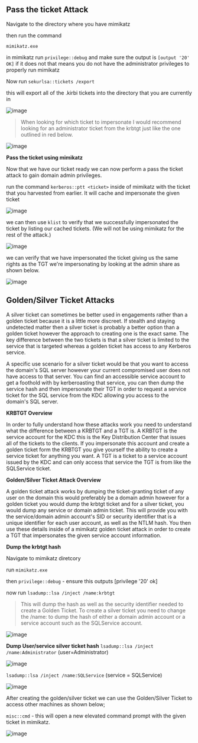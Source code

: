 ## Pass the ticket Attack

Navigate to the directory where you have mimikatz

then run the command

`mimikatz.exe`

in mimikatz run `privilege::debug` and make sure the output is `[output '20' OK]` if it does not that means you do not have the administrator privileges to properly run mimikatz

Now run `sekurlsa::tickets /export`

this will export all of the .kirbi tickets into the directory that you are currently in

![image](https://user-images.githubusercontent.com/16500435/103574689-aac2f680-4ed0-11eb-8e9e-b0fae7415674.png)

>When looking for which ticket to impersonate I would recommend looking for an administrator ticket from the krbtgt just like the one outlined in red below.

![image](https://user-images.githubusercontent.com/16500435/103575037-4b191b00-4ed1-11eb-8ffc-d4d120080805.png)

**Pass the ticket using mimikatz**

Now that we have our ticket ready we can now perform a pass the ticket attack to gain domain admin privileges.

run the command `kerberos::ptt <ticket>` inside of mimikatz with the ticket that you harvested from earlier. It will cache and impersonate the given ticket

![image](https://user-images.githubusercontent.com/16500435/103575384-edd19980-4ed1-11eb-863a-142fa66972e2.png)

we can then use `klist` to verify that we successfully impersonated the ticket by listing our cached tickets. (We will not be using mimikatz for the rest of the attack.)

![image](https://user-images.githubusercontent.com/16500435/103575883-9d0e7080-4ed2-11eb-890a-7ba409abb995.png)

we can verify that we have impersonated the ticket giving us the same rights as the TGT we're impersonating by looking at the admin share as shown below.

![image](https://user-images.githubusercontent.com/16500435/103576465-7a308c00-4ed3-11eb-9022-3e84d25c14f9.png)



## Golden/Silver Ticket Attacks

A silver ticket can sometimes be better used in engagements rather than a golden ticket because it is a little more discreet. If stealth and staying undetected matter then a silver ticket is probably a better option than a golden ticket however the approach to creating one is the exact same. The key difference between the two tickets is that a silver ticket is limited to the service that is targeted whereas a golden ticket has access to any Kerberos service.

A specific use scenario for a silver ticket would be that you want to access the domain's SQL server however your current compromised user does not have access to that server. You can find an accessible service account to get a foothold with by kerberoasting that service, you can then dump the service hash and then impersonate their TGT in order to request a service ticket for the SQL service from the KDC allowing you access to the domain's SQL server.

**KRBTGT Overview** 

In order to fully understand how these attacks work you need to understand what the difference between a KRBTGT and a TGT is. A KRBTGT is the service account for the KDC this is the Key Distribution Center that issues all of the tickets to the clients. If you impersonate this account and create a golden ticket form the KRBTGT you give yourself the ability to create a service ticket for anything you want. A TGT is a ticket to a service account issued by the KDC and can only access that service the TGT is from like the SQLService ticket.

**Golden/Silver Ticket Attack Overview**

A golden ticket attack works by dumping the ticket-granting ticket of any user on the domain this would preferably be a domain admin however for a golden ticket you would dump the krbtgt ticket and for a silver ticket, you would dump any service or domain admin ticket. This will provide you with the service/domain admin account's SID or security identifier that is a unique identifier for each user account, as well as the NTLM hash. You then use these details inside of a mimikatz golden ticket attack in order to create a TGT that impersonates the given service account information.

**Dump the krbtgt hash**

Navigate to mimikatz diretcory

run `mimikatz.exe`

then `privilege::debug` - ensure this outputs [privilege '20' ok]

now run `lsadump::lsa /inject /name:krbtgt`

>This will dump the hash as well as the security identifier needed to create a Golden Ticket. To create a silver ticket you need to change the /name: to dump the hash of either a domain admin account or a service account such as the SQLService account.

![image](https://user-images.githubusercontent.com/16500435/103580290-3b520480-4eda-11eb-9bb6-3763b50b859a.png)


**Dump User/service silver ticket hash**
`lsadump::lsa /inject /name:Administrator` (user=Administrator)

![image](https://user-images.githubusercontent.com/16500435/103580389-663c5880-4eda-11eb-8022-b329cb943c03.png)

`lsadump::lsa /inject /name:SQLService`  (service = SQLService)

![image](https://user-images.githubusercontent.com/16500435/103580481-8ff57f80-4eda-11eb-80a1-87ad6da39026.png)

After creating the golden/silver ticket we can use the Golden/Silver Ticket to access other machines as shown below;

`misc::cmd` -  this will open a new elevated command prompt with the given ticket in mimikatz.

![image](https://user-images.githubusercontent.com/16500435/103580798-1a3de380-4edb-11eb-90bb-ed7709deccaf.png)

